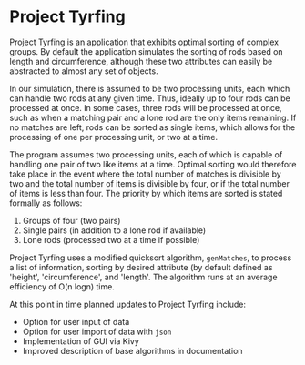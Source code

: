 Project Tyrfing
==

Project Tyrfing is an application that exhibits optimal sorting of
complex groups. By default the application simulates the sorting of
rods based on length and circumference, although these two attributes
can easily be abstracted to almost any set of objects.

In our simulation, there is assumed to be two processing units,
each which can handle two rods at any given time. Thus, ideally up to four rods
can be processed at once. In some cases, three rods will be processed
at once, such as when a matching pair and a lone rod are the only items
remaining. If no matches are left, rods can be sorted as single items,
which allows for the processing of one per processing unit, or two at
a time.

The program assumes two processing units, each of which is capable of handling
one pair of two like items at a time. Optimal sorting would therefore take
place in the event where the total number of matches is divisible by two
and the total number of items is divisible by four, or if the total number
of items is less than four. The priority by which items are sorted
is stated formally as follows:

1.  Groups of four (two pairs)
2.  Single pairs (in addition to a lone rod if available)
3.  Lone rods (processed two at a time if possible)

Project Tyrfing uses a modified quicksort algorithm, `genMatches`, to
process a list of information, sorting by desired attribute (by default
defined as 'height', 'circumference', and 'length'. The algorithm runs at
an average efficiency of O(n logn) time.

At this point in time planned updates to Project Tyrfing include:
* Option for user input of data
* Option for user import of data with `json`
* Implementation of GUI via Kivy
* Improved description of base algorithms in documentation